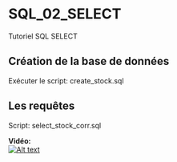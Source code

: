 # SQL_02_SELECT
Tutoriel SQL SELECT

## Création de la base de données
Exécuter le script: create_stock.sql

## Les requêtes 
Script: select_stock_corr.sql

**Vidéo:**  
[![Alt text](https://img.youtube.com/vi/lQK5-HmECWo/0.jpg)](https://youtu.be/lQK5-HmECWo)



